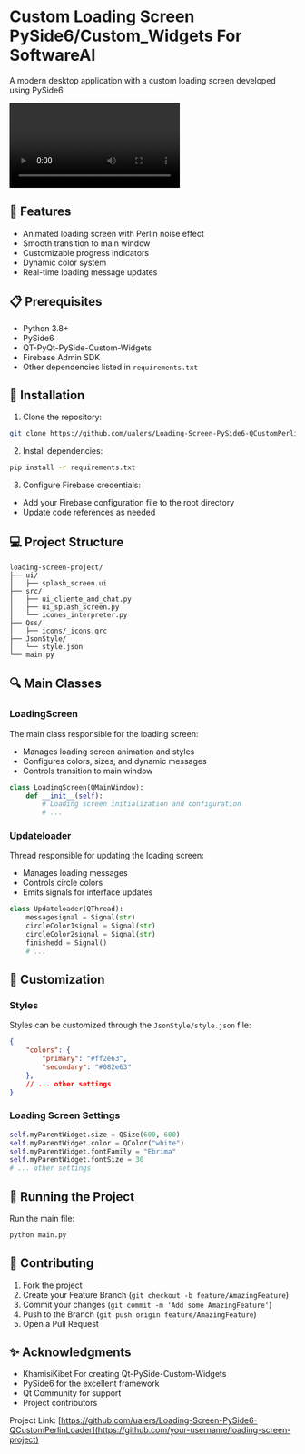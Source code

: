 # Custom Loading Screen PySide6/Custom_Widgets For SoftwareAI

A modern desktop application with a custom loading screen developed using PySide6.

![Loading Screen Preview](gifs/gif1.mp4)

## 🚀 Features

- Animated loading screen with Perlin noise effect
- Smooth transition to main window
- Customizable progress indicators
- Dynamic color system
- Real-time loading message updates

## 📋 Prerequisites

- Python 3.8+
- PySide6
- QT-PyQt-PySide-Custom-Widgets
- Firebase Admin SDK
- Other dependencies listed in `requirements.txt`

## 🔧 Installation

1. Clone the repository:
```bash
git clone https://github.com/ualers/Loading-Screen-PySide6-QCustomPerlinLoader.git
```

2. Install dependencies:
```bash
pip install -r requirements.txt
```

3. Configure Firebase credentials:
- Add your Firebase configuration file to the root directory
- Update code references as needed

## 💻 Project Structure

```
loading-screen-project/
├── ui/
│   ├── splash_screen.ui
├── src/
│   ├── ui_cliente_and_chat.py
│   ├── ui_splash_screen.py
│   └── icones_interpreter.py
├── Qss/
│   ├── icons/_icons.qrc
├── JsonStyle/
│   └── style.json
└── main.py
```

## 🔍 Main Classes

### LoadingScreen
The main class responsible for the loading screen:
- Manages loading screen animation and styles
- Configures colors, sizes, and dynamic messages
- Controls transition to main window

```python
class LoadingScreen(QMainWindow):
    def __init__(self):
        # Loading screen initialization and configuration
        # ...
```

### Updateloader
Thread responsible for updating the loading screen:
- Manages loading messages
- Controls circle colors
- Emits signals for interface updates

```python
class Updateloader(QThread):
    messagesignal = Signal(str)
    circleColor1signal = Signal(str)
    circleColor2signal = Signal(str)
    finishedd = Signal()
    # ...
```

## 🎨 Customization

### Styles
Styles can be customized through the `JsonStyle/style.json` file:
```json
{
    "colors": {
        "primary": "#ff2e63",
        "secondary": "#082e63"
    },
    // ... other settings
}
```

### Loading Screen Settings
```python
self.myParentWidget.size = QSize(600, 600)
self.myParentWidget.color = QColor("white")
self.myParentWidget.fontFamily = "Ebrima"
self.myParentWidget.fontSize = 30
# ... other settings
```

## 🚀 Running the Project

Run the main file:
```bash
python main.py
```

## 📝 Contributing

1. Fork the project
2. Create your Feature Branch (`git checkout -b feature/AmazingFeature`)
3. Commit your changes (`git commit -m 'Add some AmazingFeature'`)
4. Push to the Branch (`git push origin feature/AmazingFeature`)
5. Open a Pull Request

## ✨ Acknowledgments
- KhamisiKibet For creating Qt-PySide-Custom-Widgets
- PySide6 for the excellent framework
- Qt Community for support
- Project contributors


Project Link: [https://github.com/ualers/Loading-Screen-PySide6-QCustomPerlinLoader](https://github.com/your-username/loading-screen-project)
